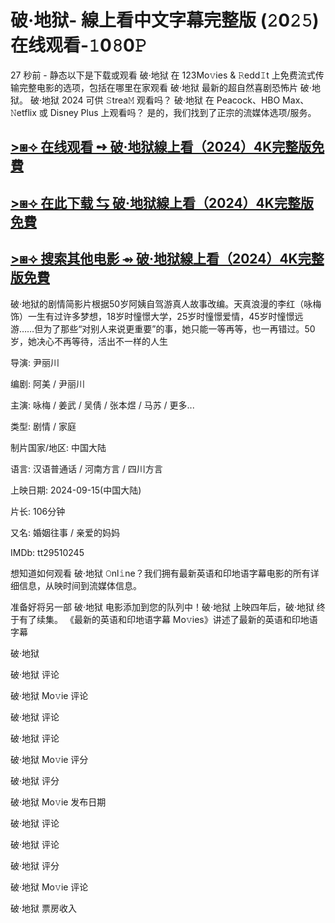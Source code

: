 <h1>破·地狱- 線上看中文字幕完整版 (𝟸0𝟸𝟻)在线观看-𝟷0𝟾0𝙿</h1>

27 秒前 - 静态以下是下载或观看 破·地狱 在 123Mo𝚟ies & 𝚁edd𝙸t 上免费流式传输完整电影的选项，包括在哪里在家观看 破·地狱 最新的超自然喜剧恐怖片 破·地狱。 破·地狱 2024 可供 𝚂trea𝙼 观看吗？ 破·地狱 在 Peacock、HBO Max、𝙽etflix 或 Disney Plus 上观看吗？ 是的，我们找到了正宗的流媒体选项/服务。

**<a href="https://t.co/YgKQhDtE5g" target="_blank">>⧆⟢ 在线观看 ➺ 破·地狱線上看（2024）4K完整版免費</a>**
---
**<a href="https://t.co/YgKQhDtE5g" target="_blank">>⧆⟢ 在此下载 ⇆ 破·地狱線上看（2024）4K完整版免費</a>**
---
**<a href="https://t.co/YgKQhDtE5g" target="_blank">>⧆⟢ 搜索其他电影 ⇴ 破·地狱線上看（2024）4K完整版免費</a>**
---
破·地狱的剧情简影片根据50岁阿姨自驾游真人故事改编。天真浪漫的李红（咏梅 饰）一生有过许多梦想，18岁时憧憬大学，25岁时憧憬爱情，45岁时憧憬远游……但为了那些“对别人来说更重要”的事，她只能一等再等，也一再错过。50岁，她决心不再等待，活出不一样的人生

导演: 尹丽川

编剧: 阿美 / 尹丽川

主演: 咏梅 / 姜武 / 吴倩 / 张本煜 / 马苏 / 更多...

类型: 剧情 / 家庭

制片国家/地区: 中国大陆

语言: 汉语普通话 / 河南方言 / 四川方言

上映日期: 2024-09-15(中国大陆)

片长: 106分钟

又名: 婚姻往事 / 亲爱的妈妈

IMDb: tt29510245

想知道如何观看 破·地狱 𝙾nl𝚒ne？我们拥有最新英语和印地语字幕电影的所有详细信息，从映时间到流媒体信息。

准备好将另一部 破·地狱 电影添加到您的队列中！破·地狱 上映四年后，破·地狱 终于有了续集。 《最新的英语和印地语字幕 Mo𝚟ies》讲述了最新的英语和印地语字幕

破·地狱

破·地狱 评论

破·地狱 Mo𝚟ie 评论

破·地狱 评论

破·地狱 评论

破·地狱 Mo𝚟ie 评分

破·地狱 评分

破·地狱 Mo𝚟ie 发布日期

破·地狱 评论

破·地狱 评论

破·地狱 评分

破·地狱 Mo𝚟ie 评论

破·地狱 票房收入
